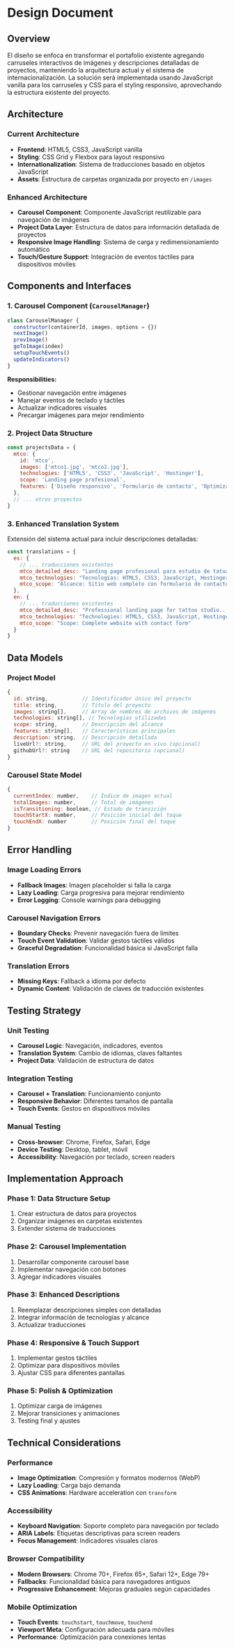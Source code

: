 # Design Document

## Overview

El diseño se enfoca en transformar el portafolio existente agregando carruseles interactivos de imágenes y descripciones detalladas de proyectos, manteniendo la arquitectura actual y el sistema de internacionalización. La solución será implementada usando JavaScript vanilla para los carruseles y CSS para el styling responsivo, aprovechando la estructura existente del proyecto.

## Architecture

### Current Architecture
- **Frontend**: HTML5, CSS3, JavaScript vanilla
- **Styling**: CSS Grid y Flexbox para layout responsivo
- **Internationalization**: Sistema de traducciones basado en objetos JavaScript
- **Assets**: Estructura de carpetas organizada por proyecto en `/images`

### Enhanced Architecture
- **Carousel Component**: Componente JavaScript reutilizable para navegación de imágenes
- **Project Data Layer**: Estructura de datos para información detallada de proyectos
- **Responsive Image Handling**: Sistema de carga y redimensionamiento automático
- **Touch/Gesture Support**: Integración de eventos táctiles para dispositivos móviles

## Components and Interfaces

### 1. Carousel Component (`CarouselManager`)

```javascript
class CarouselManager {
  constructor(containerId, images, options = {})
  nextImage()
  prevImage()
  goToImage(index)
  setupTouchEvents()
  updateIndicators()
}
```

**Responsibilities:**
- Gestionar navegación entre imágenes
- Manejar eventos de teclado y táctiles
- Actualizar indicadores visuales
- Precargar imágenes para mejor rendimiento

### 2. Project Data Structure

```javascript
const projectsData = {
  mtco: {
    id: 'mtco',
    images: ['mtco1.jpg', 'mtco2.jpg'],
    technologies: ['HTML5', 'CSS3', 'JavaScript', 'Hostinger'],
    scope: 'Landing page profesional',
    features: ['Diseño responsivo', 'Formulario de contacto', 'Optimización SEO']
  },
  // ... otros proyectos
}
```

### 3. Enhanced Translation System

Extensión del sistema actual para incluir descripciones detalladas:

```javascript
const translations = {
  es: {
    // ... traducciones existentes
    mtco_detailed_desc: "Landing page profesional para estudio de tatuajes...",
    mtco_technologies: "Tecnologías: HTML5, CSS3, JavaScript, Hostinger",
    mtco_scope: "Alcance: Sitio web completo con formulario de contacto"
  },
  en: {
    // ... traducciones existentes  
    mtco_detailed_desc: "Professional landing page for tattoo studio...",
    mtco_technologies: "Technologies: HTML5, CSS3, JavaScript, Hostinger",
    mtco_scope: "Scope: Complete website with contact form"
  }
}
```

## Data Models

### Project Model
```javascript
{
  id: string,           // Identificador único del proyecto
  title: string,        // Título del proyecto
  images: string[],     // Array de nombres de archivos de imágenes
  technologies: string[], // Tecnologías utilizadas
  scope: string,        // Descripción del alcance
  features: string[],   // Características principales
  description: string,  // Descripción detallada
  liveUrl?: string,     // URL del proyecto en vivo (opcional)
  githubUrl?: string    // URL del repositorio (opcional)
}
```

### Carousel State Model
```javascript
{
  currentIndex: number,    // Índice de imagen actual
  totalImages: number,     // Total de imágenes
  isTransitioning: boolean, // Estado de transición
  touchStartX: number,     // Posición inicial del toque
  touchEndX: number        // Posición final del toque
}
```

## Error Handling

### Image Loading Errors
- **Fallback Images**: Imagen placeholder si falla la carga
- **Lazy Loading**: Carga progresiva para mejorar rendimiento
- **Error Logging**: Console warnings para debugging

### Carousel Navigation Errors
- **Boundary Checks**: Prevenir navegación fuera de límites
- **Touch Event Validation**: Validar gestos táctiles válidos
- **Graceful Degradation**: Funcionalidad básica si JavaScript falla

### Translation Errors
- **Missing Keys**: Fallback a idioma por defecto
- **Dynamic Content**: Validación de claves de traducción existentes

## Testing Strategy

### Unit Testing
- **Carousel Logic**: Navegación, indicadores, eventos
- **Translation System**: Cambio de idiomas, claves faltantes
- **Project Data**: Validación de estructura de datos

### Integration Testing
- **Carousel + Translation**: Funcionamiento conjunto
- **Responsive Behavior**: Diferentes tamaños de pantalla
- **Touch Events**: Gestos en dispositivos móviles

### Manual Testing
- **Cross-browser**: Chrome, Firefox, Safari, Edge
- **Device Testing**: Desktop, tablet, móvil
- **Accessibility**: Navegación por teclado, screen readers

## Implementation Approach

### Phase 1: Data Structure Setup
1. Crear estructura de datos para proyectos
2. Organizar imágenes en carpetas existentes
3. Extender sistema de traducciones

### Phase 2: Carousel Implementation
1. Desarrollar componente carousel base
2. Implementar navegación con botones
3. Agregar indicadores visuales

### Phase 3: Enhanced Descriptions
1. Reemplazar descripciones simples con detalladas
2. Integrar información de tecnologías y alcance
3. Actualizar traducciones

### Phase 4: Responsive & Touch Support
1. Implementar gestos táctiles
2. Optimizar para dispositivos móviles
3. Ajustar CSS para diferentes pantallas

### Phase 5: Polish & Optimization
1. Optimizar carga de imágenes
2. Mejorar transiciones y animaciones
3. Testing final y ajustes

## Technical Considerations

### Performance
- **Image Optimization**: Compresión y formatos modernos (WebP)
- **Lazy Loading**: Carga bajo demanda
- **CSS Animations**: Hardware acceleration con `transform`

### Accessibility
- **Keyboard Navigation**: Soporte completo para navegación por teclado
- **ARIA Labels**: Etiquetas descriptivas para screen readers
- **Focus Management**: Indicadores visuales claros

### Browser Compatibility
- **Modern Browsers**: Chrome 70+, Firefox 65+, Safari 12+, Edge 79+
- **Fallbacks**: Funcionalidad básica para navegadores antiguos
- **Progressive Enhancement**: Mejoras graduales según capacidades

### Mobile Optimization
- **Touch Events**: `touchstart`, `touchmove`, `touchend`
- **Viewport Meta**: Configuración adecuada para móviles
- **Performance**: Optimización para conexiones lentas